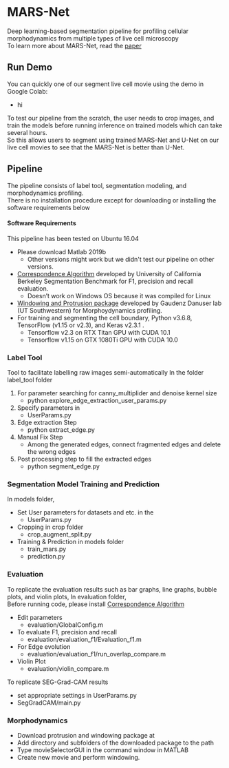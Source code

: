 # MARS-Net
Deep learning-based segmentation pipeline for profiling cellular morphodynamics from multiple types of live cell microscopy  
To learn more about MARS-Net, read the [paper](https://www.biorxiv.org/content/10.1101/191858v3)

## Run Demo
You can quickly one of our segment live cell movie using the demo in Google Colab:
* hi  
<!-- end of the list -->
To test our pipeline from the scratch, the user needs to crop images, and train the models before running inference on trained models which can take several hours.  
So this allows users to segment using trained MARS-Net and U-Net on our live cell movies to see that the MARS-Net is better than U-Net.

## Pipeline
The pipeline consists of label tool, segmentation modeling, and morphodynamics profiling.    
There is no installation procedure except for downloading or installing the software requirements below

#### Software Requirements
This pipeline has been tested on Ubuntu 16.04
* Please download Matlab 2019b
    * Other versions might work but we didn't test our pipeline on other versions.
* [Correspondence Algorithm](https://github.com/davidstutz/extended-berkeley-segmentation-benchmark) developed by University of California Berkeley Segmentation Benchmark for F1, precision and recall evaluation.
    * Doesn’t work on Windows OS because it was compiled for Linux
* [Windowing and Protrusion package](https://github.com/DanuserLab/Windowing-Protrusion) developed by Gaudenz Danuser lab (UT Southwestern) for Morphoydynamics profiling.  
* For training and segmenting the cell boundary, Python v3.6.8, TensorFlow (v1.15 or v2.3), and Keras v2.3.1 .  
    * Tensorflow v2.3 on RTX Titan GPU with CUDA 10.1
    * Tensorflow v1.15 on GTX 1080Ti GPU with CUDA 10.0 
    
### Label Tool
Tool to facilitate labelling raw images semi-automatically
In the folder label_tool folder
1. For parameter searching for canny_multiplider and denoise kernel size
    * python explore_edge_extraction_user_params.py
1. Specify parameters in 
    * UserParams.py  
1. Edge extraction Step
    * python extract_edge.py  
1. Manual Fix Step
    * Among the generated edges, connect fragmented edges and delete the wrong edges
1. Post processing step to fill the extracted edges
    * python segment_edge.py  


### Segmentation Model Training and Prediction
In models folder,  
* Set User parameters for datasets and etc. in the
    * UserParams.py
* Cropping in crop folder
    * crop_augment_split.py
* Training & Prediction in models folder
    * train_mars.py
    * prediction.py

### Evaluation
To replicate the evaluation results such as bar graphs, line graphs, bubble plots, and violin plots,
In evaluation folder,  
Before running code, please install [Correspondence Algorithm](https://github.com/davidstutz/extended-berkeley-segmentation-benchmark)  
* Edit parameters 
    * evaluation/GlobalConfig.m
* To evaluate F1, precision and recall 
    * evaluation/evaluation_f1/Evaluation_f1.m
* For Edge evolution
    * evaluation/evaluation_f1/run_overlap_compare.m
* Violin Plot
    * evaluation/violin_compare.m  
<!-- end of the list -->

To replicate SEG-Grad-CAM results
* set appropriate settings in UserParams.py
* SegGradCAM/main.py


### Morphodynamics
* Download protrusion and windowing package at 
* Add directory and subfolders of the downloaded package to the path 
* Type movieSelectorGUI in the command window in MATLAB
* Create new movie and perform windowing.
